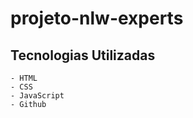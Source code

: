# projeto-nlw-experts

## Tecnologias Utilizadas

    - HTML
    - CSS
    - JavaScript
    - Github